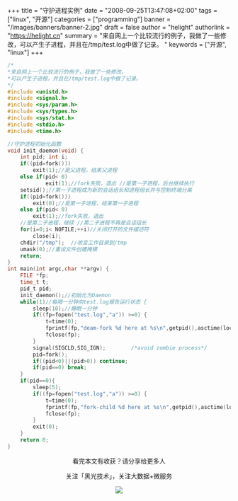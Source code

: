 +++
title = "守护进程实例"
date = "2008-09-25T13:47:08+02:00"
tags = ["linux", "开源"]
categories = ["programming"]
banner = "/images/banners/banner-2.jpg"
draft = false
author = "helight"
authorlink = "https://helight.cn"
summary = "来自网上一个比较流行的例子，我做了一些修改，可以产生子进程，并且在/tmp/test.log中做了记录。 "
keywords = ["开源", "linux"]
+++

``` c
/* 
*来自网上一个比较流行的例子，我做了一些修改， 
*可以产生子进程，并且在/tmp/test.log中做了记录。 
*/ 
#include <unistd.h> 
#include <signal.h> 
#include <sys/param.h> 
#include <sys/types.h> 
#include <sys/stat.h> 
#include <stdio.h> 
#include <time.h> 

//守护进程初始化函数 
void init_daemon(void) { 
    int pid; int i; 
    if((pid=fork())) 
        exit(1);//是父进程，结束父进程 
    else if(pid< 0) 
            exit(1);//fork失败，退出 //是第一子进程，后台继续执行 
    setsid();//第一子进程成为新的会话组长和进程组长并与控制终端分离 
    if((pid=fork())) 
        exit(0);//是第一子进程，结束第一子进程 
    else if(pid< 0) 
        exit(1);//fork失败，退出 
    //是第二子进程，继续 //第二子进程不再是会话组长 
    for(i=0;i< NOFILE;++i)//关闭打开的文件描述符 
        close(i); 
    chdir("/tmp");  //改变工作目录到/tmp 
    umask(0);//重设文件创建掩模 
    return; 
}
int main(int argc,char **argv) { 
    FILE *fp; 
    time_t t; 
    pid_t pid; 
    init_daemon();//初始化为Daemon 
    while(1)//每隔一分钟向test.log报告运行状态 { 
        sleep(10);//睡眠一分钟 
        if((fp=fopen("test.log","a")) >=0) { 
            t=time(0); 
            fprintf(fp,"deam-fork %d here at %s\n",getpid(),asctime(localtime(&t)) ); 
            fclose(fp);
        } 
        signal(SIGCLD,SIG_IGN);        /*avoid zombie process*/ 
        pid=fork(); 
        if((pid<0)||(pid>0)) continue; 
        if(pid==0) break; 
    } 
    if(pid==0){ 
        sleep(5); 
        if((fp=fopen("test.log","a")) >=0) { 
            t=time(0); 
            fprintf(fp,"fork-child %d here at %s\n",getpid(),asctime(localtime(&t)) ); 
            fclose(fp); 
        } 
        exit(0); 
    } 
    return 0; 
}
```

<center>
看完本文有收获？请分享给更多人<br>

关注「黑光技术」，关注大数据+微服务<br>

![](/images/qrcode_helight_tech.jpg)
</center>

